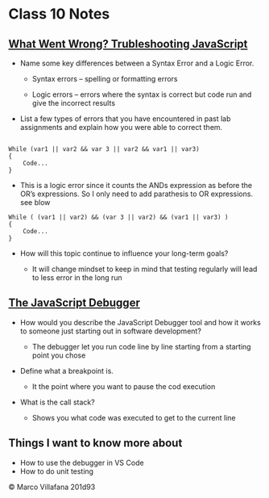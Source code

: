 # Class 10 Notes

## [What Went Wrong? Trubleshooting JavaScript](https://developer.mozilla.org/en-US/docs/Learn/JavaScript/First_steps/What_went_wrong)

- Name some key differences between a Syntax Error and a Logic Error. 

  - Syntax errors – spelling or formatting errors 

  - Logic errors – errors where the syntax is correct but code run and give the incorrect results  

- List a few types of errors that you have encountered in past lab assignments and explain how you were able to correct them. 

``` 

While (var1 || var2 && var 3 || var2 && var1 || var3) 
{ 
    Code... 
} 

``` 
- This is a logic error since it counts the ANDs expression as before the OR’s expressions. So I only need to add parathesis to OR expressions. see blow

```
While ( (var1 || var2) && (var 3 || var2) && (var1 || var3) ) 
{ 
    Code... 
} 

``` 

- How will this topic continue to influence your long-term goals? 

  - It will change mindset to keep in mind that testing regularly will lead to less error in the long run  

## [The JavaScript Debugger](https://developer.mozilla.org/en-US/docs/Learn/Common_questions/What_are_browser_developer_tools#the_javascript_debugger)

- How would you describe the JavaScript Debugger tool and how it works to someone just starting out in software development? 

  - The debugger let you run code line by line starting from a starting point you chose 

- Define what a breakpoint is. 

  - It the point where you want to pause the cod execution 

- What is the call stack? 

  - Shows you what code was executed to get to the current line 

## Things I want to know more about

+ How to use the debugger in VS Code
+ How to do unit testing


© Marco Villafana 201d93